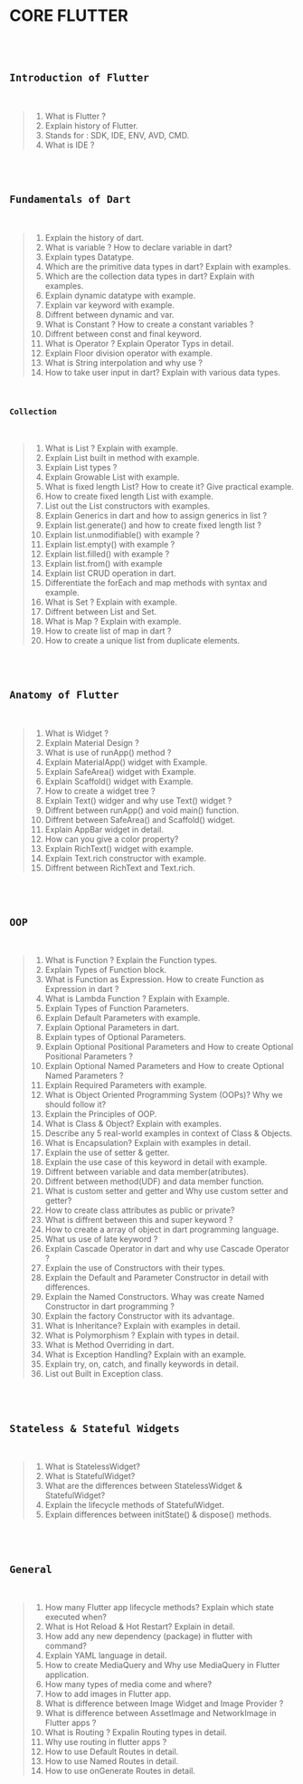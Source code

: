 # CORE FLUTTER

<br><br>

## `Introduction of Flutter`

<br>

> 1. What is Flutter ?
> 2. Explain history of Flutter.
> 3. Stands for : SDK, IDE, ENV, AVD, CMD.
> 4. What is IDE ?

<br><br>

## `Fundamentals of Dart`

<br>

> 1. Explain the history of dart.
> 2. What is variable ? How to declare variable in dart?
> 3. Explain types Datatype.
> 4. Which are the primitive data types in dart? Explain with examples.	
> 5. Which are the collection data types in dart? Explain with examples.
> 6. Explain dynamic datatype with example.
> 7. Explain var keyword with example.
> 8. Diffrent between dynamic and var.
> 9. What is Constant ? How to create a constant variables ?
> 10. Diffrent between const and final keyword.
> 11. What is Operator ? Explain Operator Typs in detail.
> 12. Explain Floor division operator with example.
> 13. What is String interpolation and why use ?
> 14. How to take user input in dart? Explain with various data types.	

<br>

### `Collection`

<br>

> 1. What is List ? Explain with example.
> 2. Explain List built in method with example.
> 3. Explain List types ?
> 4. Explain Growable List with example.
> 5. What is fixed length List? How to create it? Give practical example.	
> 6. How to create fixed length List with example.
> 7. List out the List constructors with examples.
> 8. Explain Generics in dart and how to assign generics in list ?
> 9. Explain list.generate() and how to create fixed length list ?
> 10. Explain list.unmodifiable() with example ?
> 11. Explain list.empty() with example ?
> 12. Explain list.filled() with example ?
> 13. Explain list.from() with example
> 14. Explain list CRUD operation in dart.
> 15. Differentiate the forEach and map methods with syntax and example.
> 16. What is Set ? Explain with example.
> 17. Diffrent between List and Set.
> 18. What is Map ? Explain with example.
> 19. How to create list of map in dart ?
> 20. How to create a unique list from duplicate elements.

<br><br>


## `Anatomy of Flutter`

<br>

> 1. What is Widget ?
> 2. Explain Material Design ?
> 3. What is use of runApp() method ?
> 4. Explain MaterialApp() widget with Example.
> 5. Explain SafeArea() widget with Example.
> 6. Explain Scaffold() widget with Example.
> 7. How to create a widget tree ?
> 8. Explain Text() widger and why use Text() widget ?
> 9. Diffrent between runApp() and void main() function.
> 10. Diffrent between SafeArea() and Scaffold() widget.
> 11. Explain AppBar widget in detail.
> 12. How can you give a color property?
> 13. Explain RichText() widget with example.
> 14. Explain Text.rich constructor with example.
> 15. Diffrent between RichText and Text.rich.

<br><br>

## `OOP `

<br>

> 1. What is Function ? Explain the Function types.
> 2. Explain Types of Function block.
> 3. What is Function as Expression. How to create Function as Expression in dart ?
> 4. What is Lambda Function ? Explain with Example.
> 5. Explain Types of Function Parameters.
> 6. Explain Default Parameters with example.
> 7. Explain Optional Parameters in dart.
> 8. Explain types of Optional Parameters.
> 9. Explain Optional Positional Parameters and How to create Optional Positional Parameters ?
> 10. Explain Optional Named Parameters and How to create Optional Named Parameters ?
> 11. Explain Required Parameters with example.
> 12. What is Object Oriented Programming System (OOPs)? Why we should follow it?
> 13. Explain the Principles of OOP.
> 14. What is Class & Object? Explain with examples.
> 15. Describe any 5 real-world examples in context of Class & Objects.
> 16. What is Encapsulation? Explain with examples in detail.
> 17. Explain the use of setter & getter.
> 18. Explain the use case of this keyword in detail with example.
> 19. Diffrent between variable and data member(atributes).
> 20. Diffrent between method(UDF) and data member function.
> 21. What is custom setter and getter and Why use custom setter and getter?
> 22. How to create class attributes as public or private?
> 23. What is diffrent between this and super keyword ?
> 24. How to create a array of object in dart programming language.
> 25. What us use of late keyword ?
> 26. Explain Cascade Operator in dart and why use Cascade Operator ?
> 27. Explain the use of Constructors with their types.
> 28. Explain the Default and Parameter Constructor in detail with differences.
> 29. Explain the Named Constructors. Whay was create Named Constructor in dart programming ?
> 30. Explain the factory Constructor with its advantage.
> 31. What is Inheritance? Explain with examples in detail.
> 32. What is Polymorphism ? Explain with types in detail.
> 33. What is Method Overriding in dart.
> 34. What is Exception Handling? Explain with an example.
> 35. Explain try, on, catch, and finally keywords in detail.
> 36. List out Built in Exception class.


<br><br>

## `Stateless & Stateful Widgets`

<br>

> 1. What is StatelessWidget?
> 2. What is StatefulWidget?
> 3. What are the differences between StatelessWidget & StatefulWidget?
> 4. Explain the lifecycle methods of StatefulWidget.
> 5. Explain differences between initState() & dispose() methods.


<br><br>

## `General`

<br>

> 1. How many Flutter app lifecycle methods? Explain which state executed when?
> 2. What is Hot Reload & Hot Restart? Explain in detail.
> 3. How add any new dependency (package) in flutter with command?
> 4. Explain YAML language in detail.
> 5. How to create MediaQuery and Why use MediaQuery in Flutter application.
> 6. How many types of media come and where?
> 7. How to add images in Flutter app.
> 8. What is difference between Image Widget and Image Provider ?
> 9. What is difference between AssetImage and NetworkImage in Flutter apps ?
> 10. What is Routing ? Expalin Routing types in detail.
> 11. Why use routing in flutter apps ?
> 12. How to use Default Routes in detail.
> 13. How to use Named Routes in detail.
> 14. How to use onGenerate Routes in detail.

